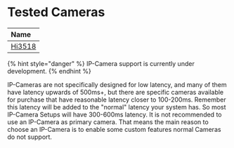 # Tested Cameras

| Name |
| :--- |
| [Hi3518](http://www.hisilicon.com/en/Products)

{% hint style="danger" %}
IP-Camera support is currently under development.
{% endhint %}

IP-Cameras are not specifically designed for low latency, and many of them have latency upwards of 500ms+, but there are specific cameras available for purchase that have reasonable latency closer to 100-200ms. Remember this latency will be added to the "normal" latency your system has. So most IP-Camera Setups will have 300-600ms latency. It is not recommended to use an IP-Camera as primary camera.
That means the main reason to choose an IP-Camera is to enable some custom features normal Cameras do not support.
